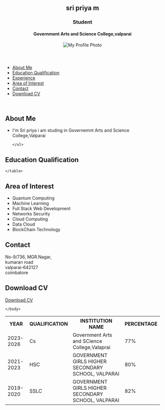<!DOCTYPE html>
<html lang="en">
<head>
    <meta charset="UTF-8">
    <meta name="viewport" content="width=device-width, initial-scale=1.0">
    <link rel="icon" type="image/x-icon" href="./favicon.ico">
    <link rel="stylesheet" href="./style.css">
    <title>My Digital Portfolio</title>
</head>
<body>
       
<header>
    <section>   
    <h1>sri priya m</h1>
        <h3>Student</h3>
        <h4>Government Arts and Science College,valparai</h4>
    </section>
    <div>
        <img src="./profilepic.jpg" alt="My Profile Photo" class="propic"/>
    </div>
</header>


<nav>
    <ul>
        <li><a href="#about">About Me</a></li>
        <li><a href="#edu">Education Qualification</a> </li>
        <li><a href="#exp">Experience</a></li>
        <li><a href="#interest">Area of Interest</a></li>
        <li> <a href="#contact">Contact</a></li>
        <li><a href="#download">Download CV</a></li>
    </ul>
</nav>


<section id="about">
    <div class="content">
        <br>
    <h2>About Me
    </h2>
    <ul>
        <li>I'm Sri priya i am studing in Governemnt Arts and Science College,Valparai</li>
       
    </ul>
</div>
</section>


<section id="edu">
    <div class="content">
    <h2>Education Qualification
    </h2>
    <table boder="1" cellpadding="10" cellspacing="5" width="90%" class="txtalign">
<tr>
    <th>
        YEAR
    </th>
    <th>
        QUALIFICATION
    </th>
    <th>
        INSTITUTION NAME
    </th>
    <th>
        PERCENTAGE
    </th>
</tr>


<tr>
<td>
    2023-2026
</td>
<td>
    Cs
</td>
<td>
    Government Arts and SCience College,Valaprai
</td>
<td>
    77%
</td>
</tr>


<tr>
    <td>
        2021-2023
    </td>
    <td>
        HSC
    </td>
    <td>
        GOVERNMENT GIRLS HIGHER SECONDARY SCHOOL, VALPARAI 
    </td>
    <td>
        80%
    </td>
    </tr>
    <tr>
    <td>
        2019-2020
    </td>
    <td>
        SSLC
    </td>
    <td>
        GOVERNMENT GIRLS HIGHER SECONDARY SCHOOL, VALPARAI 
    </td>
    <td>
        82%
    </td>
    </tr>


    </table>
    
</div>
</section>



<section id="interest">
    <div class="content">
    <h2>Area of Interest
    </h2>
    <ul>
        <li>Quantum Computing</li>
        <li>Machine Learning</li>
        <li>Full Stack Web Development</li>
        <li>Networks Security</li>
        <li>Cloud Computing</li>
        <li>Data Cloud</li>
        <li>BlockChain Technology</li>
        </ul>
</div>
</section>


<section id="contact">
    <div class="content">
    <h2>Contact
    </h2>
        No-9/736, MGR.Nagar,
        <br>kumaran road 
        <br>valparai-642127
        <br>coimbatore 
    </div>
</section>


<section id="download">
    <div class="content">
    <h2>Download CV
    </h2>
       <a href="./Cer11.pdf" class="download-button" target="_blank">Download CV</a>
    </div>
</section>


    </body>
</html>
